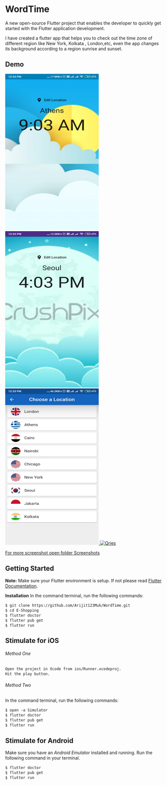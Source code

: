 # WordTime
A new open-source Flutter project that enables the developer to quickly get started with the Flutter application development. <p>I have created a flutter app that helps you to check out the time zone of different region like New York, Kolkata , London,etc, even the app changes its background according to a region sunrise and sunset.</p>

## Demo ##

<a href="https://github.com/Arijit123Muk/FunGaming/tree/master/ScreenShot">
         <img alt="Qries" src="https://github.com/Arijit123Muk/WordTime/blob/master/Screenshot/2.jpeg"
         width=300" height="500">
                                
<a href="https://github.com/Arijit123Muk/FunGaming/tree/master/ScreenShot">
         <img alt="Qries" src="https://github.com/Arijit123Muk/WordTime/blob/master/Screenshot/3.jpeg"
         width=300" height="500">                
<a href="https://github.com/Arijit123Muk/FunGaming/tree/master/ScreenShot">
         <img alt="Qries" src="https://github.com/Arijit123Muk/WordTime/blob/master/Screenshot/4.jpeg"
         width=300" height="500">
 <a href="https://github.com/Arijit123Muk/FunGaming/tree/master/ScreenShot">
         <img alt="Qries" src="https://github.com/Arijit123Muk/WordTime/blob/master/Screenshot/1.gif"
         width=300" height="500">  

         
For more screenshot open folder Screenshots </a>

## Getting Started ##
 __Note:__ Make sure your Flutter environment is setup. If not please read <a href="https://flutter.dev/docs">Flutter Documentation</a>.

__Installation__
In the command terminal, run the following commands:
```git
$ git clone https://github.com/Arijit123Muk/WordTime.git
$ cd E-Shopping
$ flutter doctor
$ flutter pub get
$ flutter run
```

## Stimulate for iOS ##

###### Method One ######
```
Open the project in Xcode from ios/Runner.xcodeproj.
Hit the play button.
```

###### Method Two ######
In the command terminal, run the following commands:
```
$ open -a Simulator
$ flutter doctor
$ flutter pub get
$ flutter run
```


## Stimulate for Android ##
Make sure you have an _Android Emulator_ installed and running.
Run the following command in your terminal.
```
$ flutter doctor
$ flutter pub get
$ flutter run
```
